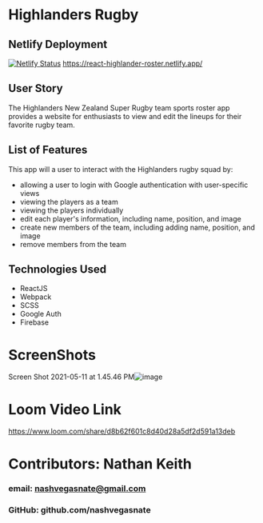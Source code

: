 # Highlanders Rugby

## Netlify Deployment 
[![Netlify Status](https://api.netlify.com/api/v1/badges/36947c47-9035-4738-9eec-215a0b6337a9/deploy-status)](https://app.netlify.com/sites/react-highlander-roster/deploys)
 https://react-highlander-roster.netlify.app/ 

## User Story
The Highlanders New Zealand Super Rugby team sports roster app provides a website for enthusiasts to view and edit the lineups for their favorite rugby team.

## List of Features
This app will a user to interact with the Highlanders rugby squad by:
  - allowing a user to login with Google authentication with user-specific views
  - viewing the players as a team
  - viewing the players individually
  - edit each player's information, including name, position, and image
  - create new members of the team, including adding name, position, and image
  - remove members from the team

## Technologies Used
- ReactJS
- Webpack
- SCSS
- Google Auth
- Firebase

# ScreenShots
Screen Shot 2021-05-11 at 1.45.46 PM![image](https://user-images.githubusercontent.com/76710923/117870364-a1bcaa00-b261-11eb-9e88-3f7984ee4a62.png)

# Loom Video Link 
https://www.loom.com/share/d8b62f601c8d40d28a5df2d591a13deb

# Contributors: Nathan Keith
### email: nashvegasnate@gmail.com
### GitHub: github.com/nashvegasnate


